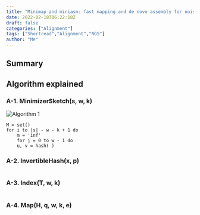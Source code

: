 ```yaml
---
title: "Minimap and miniasm: fast mapping and de novo assembly for noisy long sequences"
date: 2022-02-18T06:22:18Z
draft: false
categories: ["Alignment"]
tags: ["Shortread","Alignment","NGS"]
author: "Me"
---
```


## Summary


## Algorithm explained 

### A-1. MinimizerSketch(s, w, k)
![Algorithm 1](/assets/data/minimap/A-1.JPG)
```
M = set()
for i to |s| - w - k + 1 do
    m = 'inf'
    for j = 0 to w - 1 do
    u, v = hash( )
```

### A-2. InvertibleHash(x, p)


```
```

### A-3. Index(T, w, k)

```
```

### A-4. Map(H, q, w, k, e)

```
```
